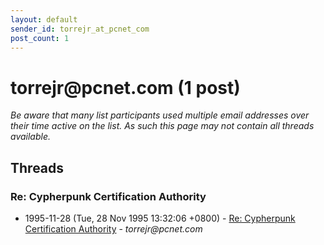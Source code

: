 ```yaml
---
layout: default
sender_id: torrejr_at_pcnet_com
post_count: 1
---
```


# torrejr<span>@</span>pcnet.com (1 post)

_Be aware that many list participants used multiple email addresses over their time active on the list. As such this page may not contain all threads available._

## Threads

### Re: Cypherpunk Certification Authority
+ 1995-11-28 (Tue, 28 Nov 1995 13:32:06 +0800) - [Re: Cypherpunk Certification Authority](/archive/1995/11/db3ad8fd597a8b51c71b6c0d00f6d821d295382319aeccacd62a19428733b37e) - _torrejr@pcnet.com_

